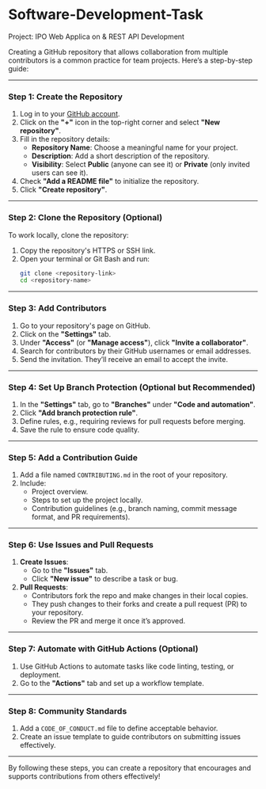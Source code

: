 # Software-Development-Task
Project: IPO Web Applica on &amp; REST API Development 

Creating a GitHub repository that allows collaboration from multiple contributors is a common practice for team projects. Here’s a step-by-step guide:

---

### **Step 1: Create the Repository**
1. Log in to your [GitHub account](https://github.com).
2. Click on the **"+"** icon in the top-right corner and select **"New repository"**.
3. Fill in the repository details:
   - **Repository Name**: Choose a meaningful name for your project.
   - **Description**: Add a short description of the repository.
   - **Visibility**: Select **Public** (anyone can see it) or **Private** (only invited users can see it).
4. Check **"Add a README file"** to initialize the repository.
5. Click **"Create repository"**.

---

### **Step 2: Clone the Repository (Optional)**
To work locally, clone the repository:
1. Copy the repository's HTTPS or SSH link.
2. Open your terminal or Git Bash and run:
   ```bash
   git clone <repository-link>
   cd <repository-name>
   ```

---

### **Step 3: Add Contributors**
1. Go to your repository's page on GitHub.
2. Click on the **"Settings"** tab.
3. Under **"Access"** (or **"Manage access"**), click **"Invite a collaborator"**.
4. Search for contributors by their GitHub usernames or email addresses.
5. Send the invitation. They’ll receive an email to accept the invite.

---

### **Step 4: Set Up Branch Protection (Optional but Recommended)**
1. In the **"Settings"** tab, go to **"Branches"** under **"Code and automation"**.
2. Click **"Add branch protection rule"**.
3. Define rules, e.g., requiring reviews for pull requests before merging.
4. Save the rule to ensure code quality.

---

### **Step 5: Add a Contribution Guide**
1. Add a file named `CONTRIBUTING.md` in the root of your repository.
2. Include:
   - Project overview.
   - Steps to set up the project locally.
   - Contribution guidelines (e.g., branch naming, commit message format, and PR requirements).

---

### **Step 6: Use Issues and Pull Requests**
1. **Create Issues**:
   - Go to the **"Issues"** tab.
   - Click **"New issue"** to describe a task or bug.
2. **Pull Requests**:
   - Contributors fork the repo and make changes in their local copies.
   - They push changes to their forks and create a pull request (PR) to your repository.
   - Review the PR and merge it once it’s approved.

---

### **Step 7: Automate with GitHub Actions (Optional)**
1. Use GitHub Actions to automate tasks like code linting, testing, or deployment.
2. Go to the **"Actions"** tab and set up a workflow template.

---

### **Step 8: Community Standards**
1. Add a `CODE_OF_CONDUCT.md` file to define acceptable behavior.
2. Create an issue template to guide contributors on submitting issues effectively.

---

By following these steps, you can create a repository that encourages and supports contributions from others effectively!
